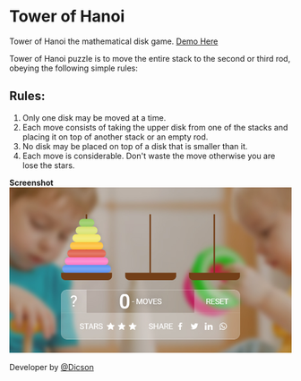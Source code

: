 # Tower of Hanoi

Tower of Hanoi the mathematical disk game. [Demo Here](https://dicson-ui.github.io/tower-of-hanoi/)

Tower of Hanoi puzzle is to move the entire stack to the second or third rod, obeying the following simple rules:

## Rules:
1. Only one disk may be moved at a time.
2. Each move consists of taking the upper disk from one of the stacks and placing it on top of another stack or an empty rod.
3. No disk may be placed on top of a disk that is smaller than it.
4. Each move is considerable. Don't waste the move otherwise you are lose the stars.


**Screenshot**
![](img/tower-of-hanoi.jpg)

Developer by [@Dicson](http://dicson.in)